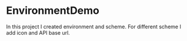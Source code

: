 # EnvironmentDemo
In this project I created environment and scheme. For different scheme I add icon and  API base url.
